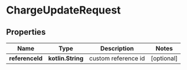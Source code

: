 
# ChargeUpdateRequest

## Properties
Name | Type | Description | Notes
------------ | ------------- | ------------- | -------------
**referenceId** | **kotlin.String** | custom reference id |  [optional]



